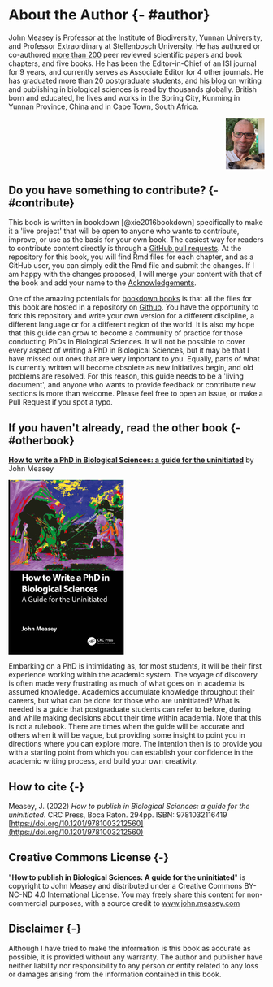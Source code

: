 # About the Author {- #author}

John Measey is Professor at the Institute of Biodiversity, Yunnan University, and Professor Extraordinary at Stellenbosch University. He has authored or co-authored [more than 200](https://orcid.org/0000-0001-9939-7615) peer reviewed scientific papers and book chapters, and five books. He has been the Editor-in-Chief of an ISI journal for 9 years, and currently serves as Associate Editor for 4 other journals. He has graduated more than 20 postgraduate students, and [his blog](john.measey.com/blog) on writing and publishing in biological sciences is read by thousands globally. British born and educated, he lives and works in the Spring City, Kunming in Yunnan Province, China and in Cape Town, South Africa.

<a href="http://john.measey.com/About-Me" target="_blank"><img src="figures/john.jpg" width="15%" style="display: block; margin: auto 0 auto auto;" /></a>


## Do you have something to contribute? {- #contribute}

This book is written in bookdown [@xie2016bookdown] specifically to make it a 'live project' that will be open to anyone who wants to contribute, improve, or use as the basis for your own book. The easiest way for readers to contribute content directly is through a [GitHub pull requests](https://help.github.com/articles/about-pull-requests/). At the repository for this book, you will find Rmd files for each chapter, and as a GitHub user, you can simply edit the Rmd file and submit the changes. If I am happy with the changes proposed, I will merge your content with that of the book and add your name to the [Acknowledgements](#acknowledge). 

One of the amazing potentials for [bookdown books](https://bookdown.org/) is that all the files for this book are hosted in a repository on [Github](https://github.com/johnmeasey/How-to-write-a-PhD-in-Biological-Sciences/tree/main). You have the opportunity to fork this repository and write your own version for a different discipline, a different language or for a different region of the world. It is also my hope that this guide can grow to become a community of practice for those conducting PhDs in Biological Sciences. It will not be possible to cover every aspect of writing a PhD in Biological Sciences, but it may be that I have missed out ones that are very important to you. Equally, parts of what is currently written will become obsolete as new initiatives begin, and old problems are resolved. For this reason, this guide needs to be a 'living document', and anyone who wants to provide feedback or contribute new sections is more than welcome. Please feel free to open an issue, or make a Pull Request if you spot a typo. 

## If you haven't already, read the other book {- #otherbook}

**[How to write a PhD in Biological Sciences: a guide for the uninitiated](http://www.howtowriteaphd.org/)** by John Measey 

<a href="http://www.howtowriteaphd.org" target="_blank"><img src="figures/Cover1.jpg" width="45%" style="display: block; margin: auto auto auto 0;" /></a>

Embarking on a PhD is intimidating as, for most students, it will be their first experience working within the academic system. The voyage of discovery is often made very frustrating as much of what goes on in academia is assumed knowledge. Academics accumulate knowledge throughout their careers, but what can be done for those who are uninitiated? What is needed is a guide that postgraduate students can refer to before, during and while making decisions about their time within academia. Note that this is not a rulebook. There are times when the guide will be accurate and others when it will be vague, but providing some insight to point you in directions where you can explore more. The intention then is to provide you with a starting point from which you can establish your confidence in the academic writing process, and build your own creativity.

## How to cite {-}
Measey, J. (2022) _How to publish in Biological Sciences: a guide for the uninitiated_. CRC Press, Boca Raton. 294pp. ISBN: 9781032116419  [https://doi.org/10.1201/9781003212560](https://doi.org/10.1201/9781003212560)

## Creative Commons License {-}
"**How to publish in Biological Sciences: A guide for the uninitiated**" is copyright to John Measey and distributed under a Creative Commons BY-NC-ND 4.0 International License. You may freely share this content for non-commercial purposes, with a source credit to www.john.measey.com

## Disclaimer {-}

Although I have tried to make the information is this book as accurate as possible, it is provided without any warranty. The author and publisher have neither liability nor responsibility to any person or entity related to any loss or damages arising from the information contained in this book.
